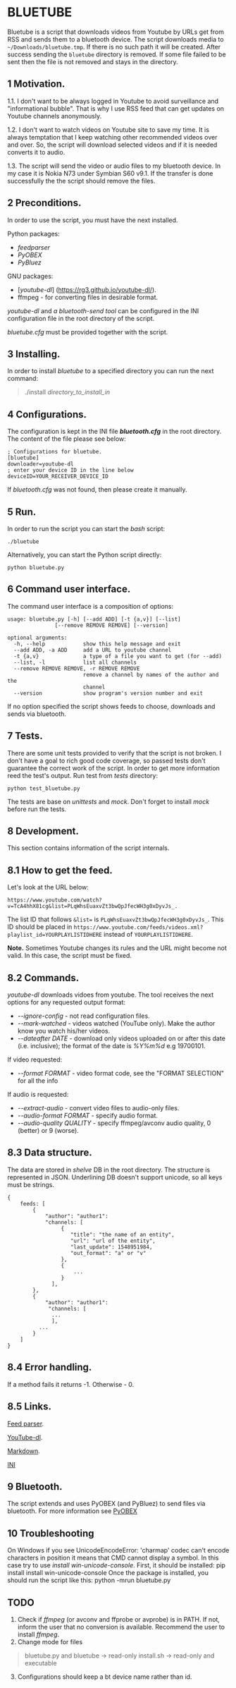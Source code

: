BLUETUBE
========


Bluetube is a script that downloads videos from Youtube by URLs get from RSS and sends them to a bluetooth device.
The script downloads media to `~/Downloads/bluetube.tmp`. If there is no such path it will be created. After success sending the `bluetube` directory 
is removed. If some file failed to be sent then the file is not removed and stays in the 
directory.


1 Motivation.
-------------
1.1. I don't want to be always logged in Youtube to avoid surveillance and "informational bubble".
That is why I use RSS feed that can get updates on Youtube channels anonymously.

1.2. I don't want to watch videos on Youtube site to save my time. It is always temptation that I keep watching other recommended videos over and over.
So, the script will download selected videos and if it is needed converts it to audio.

1.3. The script will send the video or audio files to my bluetooth device. In my case it is Nokia N73 under Symbian S60 v9.1.
If the transfer is done successfully the the script should remove the files.


2 Preconditions.
----------------
In order to use the script, you must have the next installed.

Python packages:
+   _feedparser_
+   _PyOBEX_
+   _PyBluez_

GNU packages:
+   [_youtube-dl_] (https://rg3.github.io/youtube-dl/).
+   ffmpeg - for converting files in desirable  format.

*youtube-dl* and *a bluetooth-send tool* can be configured in the INI configuration file in the root directory of the script.

*bluetube.cfg* must be provided together with the script.


3 Installing.
--------------
In order to install *bluetube* to a specified directory you can run the next command:
>./install *directory_to_install_in*


4 Configurations.
------------------
The configuration is kept in the INI file ***bluetooth.cfg*** in the root directory.
The content of the file please see below:

    ; Configurations for bluetube.
    [bluetube]
    downloader=youtube-dl
    ; enter your device ID in the line below
    deviceID=YOUR_RECEIVER_DEVICE_ID

If *bluetooth.cfg* was not found, then please create it manually.


5 Run.
------
In order to run the script you can start the *bash* script:

    ./bluetube

Alternatively, you can start the Python script directly:

    python bluetube.py


6 Command user interface.
-------------------------
The command user interface is a composition of options:

	usage: bluetube.py [-h] [--add ADD] [-t {a,v}] [--list]
                   [--remove REMOVE REMOVE] [--version]
	
	optional arguments:
	  -h, --help            show this help message and exit
	  --add ADD, -a ADD     add a URL to youtube channel
	  -t {a,v}              a type of a file you want to get (for --add)
	  --list, -l            list all channels
	  --remove REMOVE REMOVE, -r REMOVE REMOVE
                            remove a channel by names of the author and the
                            channel
	  --version             show program's version number and exit

If no option specified the script shows feeds to choose, downloads and sends
via bluetooth.


7 Tests.
--------
There are some unit tests provided to verify that the script is not broken.
I don't have a goal to rich good code coverage, so passed tests don't guarantee the 
correct work of the script. In order to get more information reed the test's output.
Run test from *tests* directory:

    python test_bluetube.py

The tests are base on *unittests* and *mock*. Don't forget to install *mock* before 
run the tests.

8 Development.
-------------

This section contains information of the script internals.

8.1 How to get the feed.
------------------------
Let's look at the URL below:

`https://www.youtube.com/watch?v=TcA4hhX81cg&list=PLqWhsEuaxvZt3bwQpJfecWH3g0xDyvJs_.`

The list ID that follows `&list=` is `PLqWhsEuaxvZt3bwQpJfecWH3g0xDyvJs_`.
This ID should be placed in `https://www.youtube.com/feeds/videos.xml?playlist_id=YOURPLAYLISTIDHERE` instead of `YOURPLAYLISTIDHERE`.

**Note.** Sometimes Youtube changes its rules and the URL might become not valid. In this case, the script must be fixed.

8.2 Commands.
-------------
*youtube-dl* downloads vidoes from youtube.
The tool receives the next options for any requested output format:

+   *--ignore-config* - not read configuration files.
+   *--mark-watched* - videos watched (YouTube only). Make the author know you watch his/her videos.
+   *--dateafter DATE* - download only videos uploaded on or after this date (i.e. inclusive); the format of the date is *%Y%m%d* e.g 19700101.

If video requested:

+    *--format FORMAT* - video format code, see the "FORMAT SELECTION" for all the info

If audio is requested:

+    *--extract-audio* - convert video files to audio-only files.
+    *--audio-format FORMAT* - specify audio format.
+    *--audio-quality QUALITY* - specify ffmpeg/avconv audio quality, 0 (better) or 9 (worse).


8.3 Data structure.
-------------------
The data are stored in *shelve* DB in the root directory.
The structure is represented in JSON.
Underlining DB doesn't support unicode, so all keys must be strings.

	{
        feeds: [
            {
                "author": "author1":
                "channels: [
    			     {
    				    "title": "the name of an entity",
    				    "url": "url of the entity",
    				    "last_update": 1548951984,
                        "out_format": "a" or "v" 
    			     },
    			     {
    			         ...
    			     }
		          ],
            },
            {
                "author": "author1":
		         "channels: [
			      ...
		          ],
		      ...
            }
        ]
	}


8.4 Error handling.
-------------------
If a method fails it returns -1. Otherwise - 0.


8.5 Links.
----------

[Feed parser](https://pythonhosted.org/feedparser/introduction.html).

[YouTube-dl](https://rg3.github.io/youtube-dl/).

[Markdown](https://daringfireball.net/projects/markdown/).

[INI](https://en.wikipedia.org/wiki/INI_file)


9 Bluetooth.
------------
The script extends and uses PyOBEX (and PyBluez) to send files via bluetooth.
For more information see [PyOBEX](https://bitbucket.org/dboddie/pyobex/src/default/)


10 Troubleshooting
------------------
On Windows if you see
    UnicodeEncodeError: 'charmap' codec can't encode characters in position 
it means that CMD cannot display a symbol. In this case try to use *install win-unicode-console*.
First, it should be installed:
    pip install install win-unicode-console
Once the package is installed, you should run the script like this:
    python -mrun bluetube.py


TODO
----
1. Check if *ffmpeg* (or avconv and ffprobe or avprobe) is in PATH. If not, inform the user that no conversion is available.
  Recommend the user to install *ffmpeg*.
2. Change mode for files
> bluetube.py and bluetube -> read-only
> install.sh -> read-only and executable
3. Configurations should keep a bt device name rather than id.
